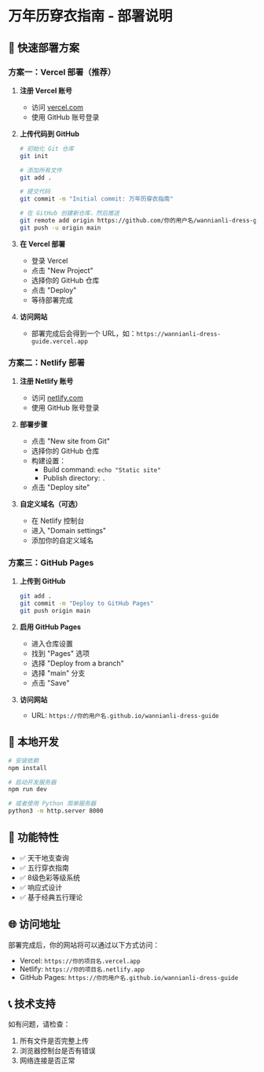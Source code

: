 # 万年历穿衣指南 - 部署说明

## 🚀 快速部署方案

### 方案一：Vercel 部署（推荐）

1. **注册 Vercel 账号**
   - 访问 [vercel.com](https://vercel.com)
   - 使用 GitHub 账号登录

2. **上传代码到 GitHub**
   ```bash
   # 初始化 Git 仓库
   git init
   
   # 添加所有文件
   git add .
   
   # 提交代码
   git commit -m "Initial commit: 万年历穿衣指南"
   
   # 在 GitHub 创建新仓库，然后推送
   git remote add origin https://github.com/你的用户名/wannianli-dress-guide.git
   git push -u origin main
   ```

3. **在 Vercel 部署**
   - 登录 Vercel
   - 点击 "New Project"
   - 选择你的 GitHub 仓库
   - 点击 "Deploy"
   - 等待部署完成

4. **访问网站**
   - 部署完成后会得到一个 URL，如：`https://wannianli-dress-guide.vercel.app`

### 方案二：Netlify 部署

1. **注册 Netlify 账号**
   - 访问 [netlify.com](https://netlify.com)
   - 使用 GitHub 账号登录

2. **部署步骤**
   - 点击 "New site from Git"
   - 选择你的 GitHub 仓库
   - 构建设置：
     - Build command: `echo "Static site"`
     - Publish directory: `.`
   - 点击 "Deploy site"

3. **自定义域名（可选）**
   - 在 Netlify 控制台
   - 进入 "Domain settings"
   - 添加你的自定义域名

### 方案三：GitHub Pages

1. **上传到 GitHub**
   ```bash
   git add .
   git commit -m "Deploy to GitHub Pages"
   git push origin main
   ```

2. **启用 GitHub Pages**
   - 进入仓库设置
   - 找到 "Pages" 选项
   - 选择 "Deploy from a branch"
   - 选择 "main" 分支
   - 点击 "Save"

3. **访问网站**
   - URL: `https://你的用户名.github.io/wannianli-dress-guide`

## 🔧 本地开发

```bash
# 安装依赖
npm install

# 启动开发服务器
npm run dev

# 或者使用 Python 简单服务器
python3 -m http.server 8000
```

## 📱 功能特性

- ✅ 天干地支查询
- ✅ 五行穿衣指南
- ✅ 8级色彩等级系统
- ✅ 响应式设计
- ✅ 基于经典五行理论

## 🌐 访问地址

部署完成后，你的网站将可以通过以下方式访问：
- Vercel: `https://你的项目名.vercel.app`
- Netlify: `https://你的项目名.netlify.app`
- GitHub Pages: `https://你的用户名.github.io/wannianli-dress-guide`

## 📞 技术支持

如有问题，请检查：
1. 所有文件是否完整上传
2. 浏览器控制台是否有错误
3. 网络连接是否正常
